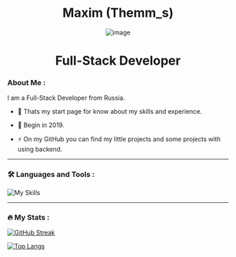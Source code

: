 <h1 align="center">Maxim (Themm_s)</h1> 
<div align="center">
        
![image](https://www.codewars.com/users/Themms/badges/large)

</div>

<h1 align="center">Full-Stack Developer</h1>

### About Me :
        
I am a Full-Stack Developer from Russia.

- :telescope: Thats my start page for know about my skills and experience.

- :seedling: Begin in 2019.

- :zap: On my GitHub you can find my little projects and some projects with using backend.

- ---

### :hammer_and_wrench: Languages and Tools :

![My Skills](https://skillicons.dev/icons?i=html,css,scss,tailwind,js,ts,react,redux,nest,nextjs,prisma,vue,svelte,vite,nodejs,express,mongo,mysql,docker,nginx,npm,gitlab,bash,bun,arch,php,laravel,bots,figma,linux)

---

### :fire: My Stats :



        
[![GitHub Streak](http://github-readme-streak-stats.herokuapp.com?user=themm-s&theme=dark&background=000000)](https://git.io/streak-stats)
        
[![Top Langs](https://github-readme-stats.vercel.app/api/top-langs/?username=themm-s&layout=compact&theme=vision-friendly-dark)](https://github.com/anuraghazra/github-readme-stats)

    
    
